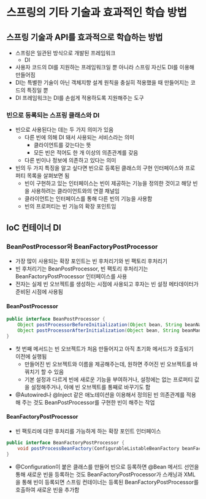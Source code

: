 # 스프링의 기타 기술과 효과적인 학습 방법

## 스프링 기술과 API를 효과적으로 학습하는 방법

- 스프링은 일관된 방식으로 개발된 프레임워크
  - DI
- 사용자 코드의 DI를 지원하는 프레임워크일 뿐 아니라 스프링 자신도 DI를 이용해 만들어짐
- DI는 특별한 기술이 아닌 객체지향 설계 원칙을 충실히 적용했을 때 만들어지는 코드의 특징일 뿐
- DI 프레임워크는 DI를 손쉽게 적용하도록 지원해주는 도구

### 빈으로 등록되는 스프링 클래스와 DI

- 빈으로 사용된다는 데는 두 가지 의미가 있음
  - 다른 빈에 의해 DI 돼서 사용되는 서비스라는 의미
    - 클라이언트를 갖는다는 뜻
    - 모든 빈은 적어도 한 개 이상의 의존관계를 갖음
  - 다른 빈이나 정보에 의존하고 있다는 의미
- 빈의 두 가지 특징을 알고 싶다면 빈으로 등록된 클래스의 구현 인터페이스와 프로퍼티 목록을 살펴보면 됨
  - 빈이 구현하고 있는 인터페이스는 빈이 제공하는 기능을 정의한 것이고 해당 빈을 사용하려는 클라이언트와의 연결 채널임
  - 클라이언트는 인터페이스를 통해 다른 빈의 기능을 사용함
  - 빈의 프로퍼티는 빈 기능의 확장 포인트임

## IoC 컨테이너 DI

### BeanPostProcessor와 BeanFactoryPostProcessor

- 가장 많이 사용되는 확장 포인트는 빈 후처리기와 빈 팩토리 후처리기
- 빈 후처리기는 BeanPostProcessor, 빈 팩토리 후처리기는 BeanFactoryPostProcessor 인터페이스를 사용
- 전자는 실제 빈 오브젝트를 생성하는 시점에 사용되고 후자는 빈 설정 메타데이터가 준비된 시점에 사용됨

#### BeanPostProcessor

```java
public interface BeanPostProcessor {
    Object postProcessorBeforeInitialization(Object bean, String beanName) throws BeansException;
    Object postProcessorAfterInitialization(Object bean, String beanMane) throws BeansException;
}
```

- 첫 번째 메서드는 빈 오브젝트가 처음 만들어지고 아직 초기화 메서드가 호출되기 이전에 실행됨
  - 만들어진 빈 오브젝트와 이름을 제공해주는데, 원하면 주어진 빈 오브젝트를 바꿔치기 할 수 있음
  - 기본 설정과 다르게 빈에 새로운 기능을 부여하거나, 설정에는 없는 프로퍼티 값을 설정해주거나, 아예 빈 오브젝트를 통째로 바꾸기도 함
- @Autowired나 @Inject 같은 애노테이션을 이용해서 정의된 빈 의존관계를 적용해 주는 것도 BeanPostProcessor를 구현한 빈이 해주는 작업

#### BeanFactoryPostProcessor

- 빈 팩토리에 대한 후처리를 가능하게 하는 확장 포인트 인터페이스

```java
public interface BeanFactoryPostProcessor {
    void postProcessBeanFactory(ConfigurableListableBeanFactory beanFactory) throws BeansException;
}
```

- @Configuration이 붙은 클래스를 만들어 빈으로 등록하면 @Bean 메서드 선언을 통해 새로운 빈을 등록하는 것도 BeanFactoryPostProcessor가 스캐닝과 XML을 통해 빈이 등록되면
스프링 컨테이너는 등록된 BeanFactoryPostProcessor를 호출하여 새로운 빈을 추가함